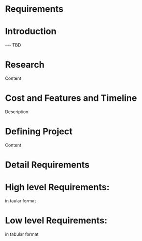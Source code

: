 # Requirements
# Introduction
--- TBD
# Research
  Content
# Cost and Features and Timeline
  Description
# Defining Project
  Content
# Detail Requirements
# High level Requirements:
  in taular format
# Low level Requirements:
  in tabular format
